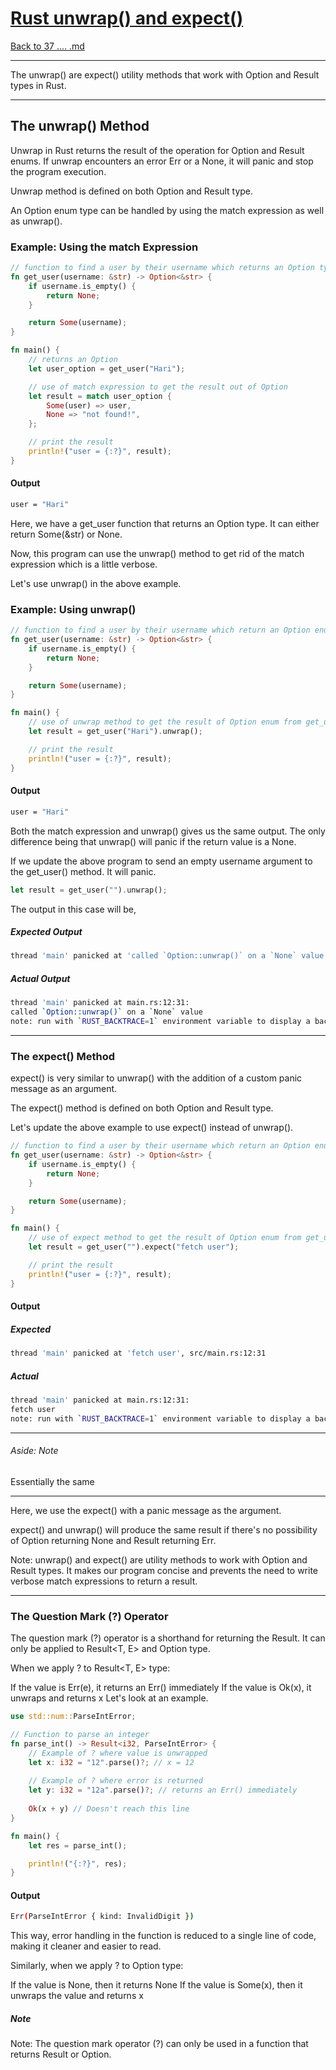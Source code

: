 # [Rust unwrap() and expect()](https://www.programiz.com/rust/unwrap-and-expect)

[Back to 37  .... .md](/documentation/37-Error-Handling.md)

____

The unwrap() are expect() utility methods that work with Option and Result types in Rust.

____

## The unwrap() Method

Unwrap in Rust returns the result of the operation for Option and Result enums. If unwrap encounters an error Err or a None, it will panic and stop the program execution.

Unwrap method is defined on both Option and Result type.

An Option enum type can be handled by using the match expression as well as unwrap().

### Example: Using the match Expression

```rust
// function to find a user by their username which returns an Option type
fn get_user(username: &str) -> Option<&str> {
    if username.is_empty() {
        return None;
    }

    return Some(username);
}

fn main() {
    // returns an Option
    let user_option = get_user("Hari");

    // use of match expression to get the result out of Option
    let result = match user_option {
        Some(user) => user,
        None => "not found!",
    };

    // print the result
    println!("user = {:?}", result);
}
```

#### Output

```bash
user = "Hari"
```

Here, we have a get_user function that returns an Option type. It can either return Some(&str) or None.

Now, this program can use the unwrap() method to get rid of the match expression which is a little verbose.

Let's use unwrap() in the above example.

### Example: Using unwrap()

```rust
// function to find a user by their username which return an Option enum
fn get_user(username: &str) -> Option<&str> {
    if username.is_empty() {
        return None;
    }

    return Some(username);
}

fn main() {
    // use of unwrap method to get the result of Option enum from get_user function
    let result = get_user("Hari").unwrap();

    // print the result
    println!("user = {:?}", result);
}
```

#### Output

```bash
user = "Hari"
```

Both the match expression and unwrap() gives us the same output. The only difference being that unwrap() will panic if the return value is a None.

If we update the above program to send an empty username argument to the get_user() method. It will panic.

```rust
let result = get_user("").unwrap();
```

The output in this case will be,

##### Expected Output

```bash
thread 'main' panicked at 'called `Option::unwrap()` on a `None` value', src/main.rs:12:31ßß
```

##### Actual Output

```bash
thread 'main' panicked at main.rs:12:31:
called `Option::unwrap()` on a `None` value
note: run with `RUST_BACKTRACE=1` environment variable to display a backtrace
```

____

### The expect() Method

expect() is very similar to unwrap() with the addition of a custom panic message as an argument.

The expect() method is defined on both Option and Result type.

Let's update the above example to use expect() instead of unwrap().

```rust
// function to find a user by their username which return an Option enum
fn get_user(username: &str) -> Option<&str> {
    if username.is_empty() {
        return None;
    }

    return Some(username);
}

fn main() {
    // use of expect method to get the result of Option enum from get_user function
    let result = get_user("").expect("fetch user");

    // print the result
    println!("user = {:?}", result);
}
```

#### Output

##### Expected

```bash
thread 'main' panicked at 'fetch user', src/main.rs:12:31
```

##### Actual

```bash
thread 'main' panicked at main.rs:12:31:
fetch user
note: run with `RUST_BACKTRACE=1` environment variable to display a backtrace
```

____

###### Aside: Note

Essentially the same

____

Here, we use the expect() with a panic message as the argument.

expect() and unwrap() will produce the same result if there's no possibility of Option returning None and Result returning Err.

Note: unwrap() and expect() are utility methods to work with Option and Result types. It makes our program concise and prevents the need to write verbose match expressions to return a result.

____

### The Question Mark (?) Operator

The question mark (?) operator is a shorthand for returning the Result. It can only be applied to Result<T, E> and Option<T> type.

When we apply ? to Result<T, E> type:

If the value is Err(e), it returns an Err() immediately
If the value is Ok(x), it unwraps and returns x
Let's look at an example.

```rust
use std::num::ParseIntError;

// Function to parse an integer
fn parse_int() -> Result<i32, ParseIntError> {
    // Example of ? where value is unwrapped
    let x: i32 = "12".parse()?; // x = 12
    
    // Example of ? where error is returned
    let y: i32 = "12a".parse()?; // returns an Err() immediately
    
    Ok(x + y) // Doesn't reach this line
}

fn main() {
    let res = parse_int();

    println!("{:?}", res);
}
```

#### Output

```bash
Err(ParseIntError { kind: InvalidDigit })
```

This way, error handling in the function is reduced to a single line of code, making it cleaner and easier to read.

Similarly, when we apply ? to Option<T> type:

If the value is None, then it returns None
If the value is Some(x), then it unwraps the value and returns x

##### Note

Note: The question mark operator (?) can only be used in a function that returns Result or Option.
